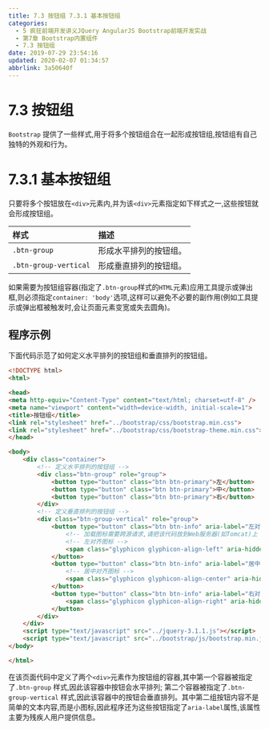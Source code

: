 ```yaml
---
title: 7.3 按钮组 7.3.1 基本按钮组
categories: 
  - 5 疯狂前端开发讲义JQuery AngularJS Bootstrap前端开发实战
  - 第7章 Bootstrap内置组件
  - 7.3 按钮组
date: 2019-07-29 23:54:16
updated: 2020-02-07 01:34:57
abbrlink: 3a50640f
---
```

# 7.3 按钮组 #
`Bootstrap` 提供了一些样式,用于将多个按钮组合在一起形成按钮组,按钮组有自己独特的外观和行为。
# 7.3.1 基本按钮组 #
只要将多个按钮放在`<div>`元素内,并为该`<div>`元素指定如下样式之一,这些按钮就会形成按钮组。

|样式|描述|
|:---|:---|
|`.btn-group`|形成水平排列的按钮组。|
|`.btn-group-vertical`|形成垂直排列的按钮组。|
如果需要为按钮组容器(指定了`.btn-group`样式的`HTML`元素)应用工具提示或弹出框,则必须指定`container: 'body'`选项,这样可以避免不必要的副作用(例如工具提示或弹出框被触发时,会让页面元素变宽或失去圆角)。
## 程序示例 ##
下面代码示范了如何定义水平排列的按钮组和垂直排列的按钮组。
```html
<!DOCTYPE html>
<html>

<head>
<meta http-equiv="Content-Type" content="text/html; charset=utf-8" />
<meta name="viewport" content="width=device-width, initial-scale=1">
<title>按钮组</title>
<link rel="stylesheet" href="../bootstrap/css/bootstrap.min.css">
<link rel="stylesheet" href="../bootstrap/css/bootstrap-theme.min.css">
</head>

<body>
    <div class="container">
        <!-- 定义水平排列的按钮组 -->
        <div class="btn-group" role="group">
            <button type="button" class="btn btn-primary">左</button>
            <button type="button" class="btn btn-primary">中</button>
            <button type="button" class="btn btn-primary">右</button>
        </div>
        <!-- 定义垂直排列的按钮组 -->
        <div class="btn-group-vertical" role="group">
            <button type="button" class="btn btn-info" aria-label="左对齐">
                <!-- 加载图标需要跨源请求,请把该代码放到Web服务器(如Tomcat)上 -->
                <!-- 左对齐图标 -->
                <span class="glyphicon glyphicon-align-left" aria-hidden="true"></span>
            </button>
            <button type="button" class="btn btn-info" aria-label="居中对齐">
                <!-- 居中对齐图标 -->
                <span class="glyphicon glyphicon-align-center" aria-hidden="true"></span>
            </button>
            <button type="button" class="btn btn-info" aria-label="右对齐">
                <span class="glyphicon glyphicon-align-right" aria-hidden="true"></span>
            </button>
        </div>
    </div>
    <script type="text/javascript" src="../jquery-3.1.1.js"></script>
    <script type="text/javascript" src="../bootstrap/js/bootstrap.min.js"></script>
</body>

</html>
```
在该页面代码中定义了两个`<div>`元素作为按钮组的容器,其中第一个容器被指定了`.btn-group` 样式,因此该容器中按钮会水平排列;
第二个容器被指定了`.btn-group-vertical` 样式,因此该容器中的按钮会垂直排列。其中第二组按钮内容不是简单的文本内容,而是小图标,因此程序还为这些按钮指定了`aria-label`属性,该属性主要为残疾人用户提供信息。


